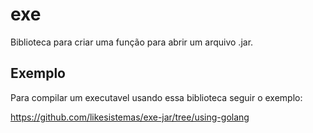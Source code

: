 # exe

Biblioteca para criar uma função para abrir um arquivo .jar.

## Exemplo

Para compilar um executavel usando essa biblioteca seguir o exemplo:

https://github.com/likesistemas/exe-jar/tree/using-golang

